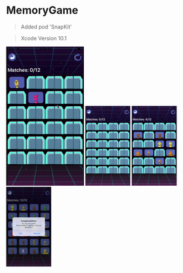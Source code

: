 # MemoryGame

> Added pod 'SnapKit'

> Xcode Version 10.1

![](Media/playGif.gif) 
<img src="Media/withoutMatches.png" width="24%">
<img src="Media/withSomeMatches.png" width="24%">
<img src="Media/userWon.png" width="24%">
